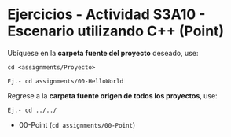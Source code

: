 # Ejercicios - Actividad S3A10 - Escenario utilizando C++ (Point)

Ubíquese en la **carpeta fuente del proyecto** deseado, use:

```
cd <assignments/Proyecto>

Ej.- cd assignments/00-HelloWorld

```
Regrese a la **carpeta fuente origen de todos los proyectos**, use:

```
Ej.- cd ../../

```

- 00-Point (```cd assignments/00-Point```)
